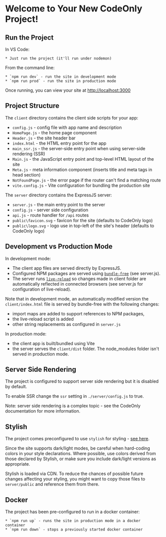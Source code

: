 # Welcome to Your New CodeOnly Project!

## Run the Project

In VS Code:

    * Just run the project (it'll run under nodemon)

From the command line:

    * `npm run dev` - run the site in development mode
    * `npm run prod` - run the site in production mode

Once running, you can view your site at <http://localhost:3000>



## Project Structure

The `client` directory contains the client side scripts for your app:

* `config.js` - config file with app name and description
* `HomePage.js` - the home page component
* `Header.js` - the site header bar
* `index.html` - the HTML entry point for the app
* `main_ssr.js` - the server-side entry point when using server-side rendering (SSR)
* `Main.js` - the JavaScript entry point and top-level HTML layout of the site
* `Meta.js` - meta information component (inserts title and meta tags in head section)
* `NotFoundPage.js` - the error page if the router can't find a matching route
* `vite.config.js` - Vite configuration for bundling the production site

The `server` directory contains the ExpressJS server:

* `server.js` - the main entry point to the server
* `config.js` - server side configuration
* `api.js` - route handler for `/api` routes
* `public\favicon.svg` - favicon for the site (defaults to CodeOnly logo)
* `public\logo.svg` - logo use in top-left of the site's header (defaults to CodeOnly logo)



## Development vs Production Mode

In development mode:

* The client app files are served directly by ExpressJS.  
* Configured NPM packages are served using [`bundle-free`](https://github.com/codeonlyjs/bundle-free) 
  (see server.js).
* The server runs [`live-reload`](https://www.npmjs.com/package/livereload) so changes made in 
  client folder are automatically reflected in connected browsers (see server.js for configuration
  of live-reload).

Note that in development mode, an automatically modified version the `client/index.html` 
file is served by bundle-free with the following changes:

* import maps are added to support references to NPM packages,
* the live-reload script is added
* other string replacements as configured in `server.js`

In production mode:

* the client app is built/bundled using Vite 
* the server serves the `client/dist` folder.  The node_modules folder isn't
  served in production mode.


## Server Side Rendering

The project is configured to support server side rendering but it is disabled by 
default.  

To enable SSR change the `ssr` setting in `./server/config.js` to true.

Note: server side rendering is a complex topic - see the CodeOnly documentation
for more information.



## Stylish

The project comes preconfigured to use `stylish` for styling - 
[see here](https://toptensoftware.github.io/stylish/).

Since the site supports dark/light modes, be careful when hard-coding colors
in your style declarations. Where possible, use colors derived from those 
declared by Stylish, or make sure you include dark/light versions as appropriate.

Stylish is loaded via CDN.  To reduce the chances of possible future changes
affecting your styling, you might want to copy those files to `server/public`
and reference them from there.



## Docker

The project has been pre-configured to run in a docker container:

    * `npm run up` - runs the site in production mode in a docker container
    * `npm run down` - stops a previously started docker container


